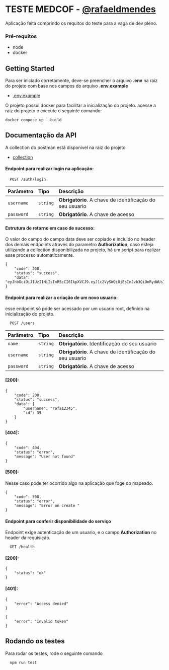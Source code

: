 # TESTE MEDCOF - [@rafaeldmendes](https://github.com/rafaeldmendes)


Aplicação feita comprindo os requitos do teste para a vaga de dev pleno.
### Pré-requitos
  - node
  - docker
## Getting Started

Para ser iniciado corretamente, deve-se preencher o arquivo **.env** na raiz do projeto com base nos campos do arquivo **.env.example**
 - [.env.example](https://github.com/rafaeldmendes/teste-medcof/blob/main/.env.example)

O projeto possui docker para facilitar a inicialização do projeto. acesse a raiz do projeto e execute o seguinte comando:

```
docker compose up --build
```

## Documentação da API
 A collection do postman está disponivel na raiz do projeto
- [collection](https://github.com/rafaeldmendes/teste-medcof/blob/main/Teste%20MedCof.postman_collection.json)

#### Endpoint para realizar login na aplicação:

```http
  POST /auth/login
```

| Parâmetro   | Tipo       | Descrição                           |
| :---------- | :--------- | :---------------------------------- |
| `username` | `string` | **Obrigatório**. A chave de identificação do seu usuario |
| `password` | `string` | **Obrigatório**. A chave de acesso |

#### Estrutura de retorno em caso de sucesso:
O valor do campo  do campo data deve ser copiado e incluido no header dos demais endpoints através do parametro **Authorization**, caso esteja utilizando a collection disponibilizada no projeto, há um script para realizar esse processo automaticamente.
```
{
    "code": 200,
    "status": "success",
    "data": "eyJhbGciOiJIUzI1NiIsInR5cCI6IkpXVCJ9.eyJ1c2VySWQiOjEsInJvb3QiOnRydWUsImlhdCI6MTcwOTIxOTY2MCwiZXhwIjoxNzA5MjIzMjYwfQ.Biu5w299Yj_SpmFQOkC7lwF5atfrMvNiOcNNd9jaCnE"
}
```
#### Endpoint para realizar a criação de um novo usuario:
esse endpoint só pode ser acessado por um usuario root, definido na inicialização do projeto.

```http
  POST /users
```

| Parâmetro   | Tipo       | Descrição                           |
| :---------- | :--------- | :---------------------------------- |
| `name` | `string` | **Obrigatório**. Identificação do seu usuario |
| `username` | `string` | **Obrigatório**. A chave de identificação do seu usuario |
| `password` | `string` | **Obrigatório**. A chave de acesso |

#### [200]:
```
{
    "code": 200,
    "status": "success",
    "data": {
        "username": "rafa12345",
        "id": 35
    }
}
```
#### [404]:
```
{
    "code": 404,
    "status": "error",
    "message": "User not found"
}
```
#### [500]:
Nesse caso pode ter ocorrido algo na aplicação que foge do mapeado.
```
{
    "code": 500,
    "status": "error",
    "message": "Error on create "
}
```

#### Endpoint para conferir disponibilidade do serviço

Endpoint exige autenticação de um usuario, e o campo **Authorization** no header da requisição.

```http
  GET /health
```

#### [200]:

```
{
    "status": "ok"
}
```
#### [401]:

```
{
    "error": "Access denied"
}
```
```
{
    "error": "Invalid token"
}
```


## Rodando os testes

Para rodar os testes, rode o seguinte comando

```bash
  npm run test
```


